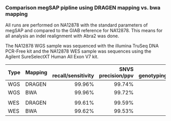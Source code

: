 ### Comparison megSAP pipline using DRAGEN mapping vs. bwa mapping

All runs are performed on NA12878 with the standard parameters of megSAP and compared to the GIAB reference for NA12878. This means for all analysis an indel realignment with Abra2 was done. 

The NA12878 WGS sample was sequenced with the illumina TruSeq DNA PCR-Free kit and the NA12878 WES sample was sequences using the Agilent SureSelectXT Human All Exon V7 kit.

| Type <br> | Mapping <br> | <br> recall/sensitivity | SNVS <br> precision/ppv | <br> genotyping_accuracy | <br> recall/sensitivity | INDEL <br> precision/ppv | <br> genotyping_accuracy |
| --------- | ------------ | ----------------------: | ----------------------: | -----------------------: | ----------------------: | -----------------------: | -----------------------: |
| WGS       | DRAGEN       |                  99.96% |                  99.74% |                   99.98% |                  97.71% |                   99.52% |                   98.36% |
| WGS       | BWA          |                  99.96% |                  99.72% |                   99.98% |                  97.73% |                   99.52% |                   98.34% |
|           |              |                         |                         |                          |                         |                          |                          |
| WES       | DRAGEN       |                  99.61% |                  99.59% |                   99.97% |                  93.23% |                   94.96% |                   96.45% |
| WES       | BWA          |                  99.62% |                  99.53% |                   99.97% |                  93.13% |                   95.05% |                   96.50% |

